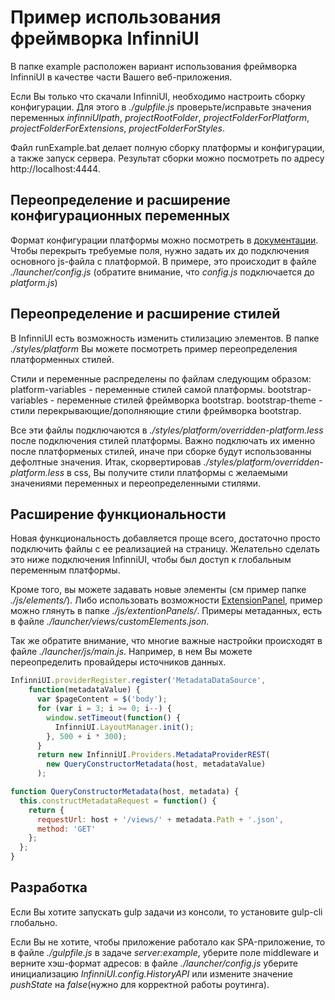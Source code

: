# Пример использования фреймворка InfinniUI
В папке example расположен вариант использования фреймворка InfinniUI в качестве части Вашего веб-приложения.

Если Вы только что скачали InfinniUI, необходимо настроить сборку конфигурации.
Для этого в *./gulpfile.js* проверьте/исправьте значения переменных *infinniUIpath*, *projectRootFolder*, *projectFolderForPlatform*, *projectFolderForExtensions*, *projectFolderForStyles*.

Файл runExample.bat делает полную сборку платформы и конфигурации, а также запуск сервера.
Результат сборки можно посмотреть по адресу http://localhost:4444.

## Переопределение и расширение конфигурационных переменных

Формат конфигурации платформы можно посмотреть в [документации](http://infinniui-en.readthedocs.io/en/latest/Core/Config/).
Чтобы перекрыть требуемые поля, нужно задать их до подключения основного js-файла с платформой.
В примере, это происходит в файле *./launcher/config.js* (обратите внимание, что *config.js* подключается до *platform.js*)


## Переопределение и расширение стилей

В InfinniUI есть возможность изменить стилизацию элементов.
В папке *./styles/platform* Вы можете посмотреть пример переопределения платформенных стилей.

Стили и переменные распределены по файлам следующим образом:
platform-variables - переменные стилей самой платформы.
bootstrap-variables - переменные стилей фреймворка bootstrap.
bootstrap-theme - стили перекрывающие/дополняющие стили фреймворка bootstrap.

Все эти файлы подключаются в *./styles/platform/overridden-platform.less* после подключения стилей платформы.
Важно подключать их именно после платформеных стилей, иначе при сборке будут использованны дефолтные значения.
Итак, скорвертировав *./styles/platform/overridden-platform.less* в css, Вы получите стили платформы с желаемыми значениями переменных и переопределенными стилями.

## Расширение функциональности
Новая функциональность добавляется проще всего, достаточно просто подключить файлы с ее реализацией на страницу.
Желательно сделать это ниже подключения InfinniUI, чтобы был доступ к глобальным переменным платформы.

Кроме того, вы можете задавать новые элементы (см пример  папке *./js/elements/*).
Либо использовать возможности [ExtensionPanel](http://infinniui-en.readthedocs.io/en/latest/Elements/ExtensionPanel/),
пример можно глянуть в папке *./js/extentionPanels/*.
Примеры метаданных, есть в файле *./launcher/views/customElements.json*.

Так же обратите внимание, что многие важные настройки происходят в файле *./launcher/js/main.js*.
Например, в нем Вы можете переопределить провайдеры источников данных.
```js
InfinniUI.providerRegister.register('MetadataDataSource',
    function(metadataValue) {
      var $pageContent = $('body');
      for (var i = 3; i >= 0; i--) {
        window.setTimeout(function() {
          InfinniUI.LayoutManager.init();
        }, 500 + i * 300);
      }
      return new InfinniUI.Providers.MetadataProviderREST(
        new QueryConstructorMetadata(host, metadataValue)
      );

function QueryConstructorMetadata(host, metadata) {
  this.constructMetadataRequest = function() {
    return {
      requestUrl: host + '/views/' + metadata.Path + '.json',
      method: 'GET'
    };
  };
}
```

## Разработка
Если Вы хотите запускать gulp задачи из консоли, то установите gulp-cli глобально.

Если Вы не хотите, чтобы приложение работало как SPA-приложение, то в файле *./gulpfile.js* в задаче *server:example*, уберите поле middleware и
верните хэш-формат адресов: в файле *./launcher/config.js* уберите инициализацию *InfinniUI.config.HistoryAPI* или измените значение *pushState* на *false*(нужно для корректной работы роутинга).
